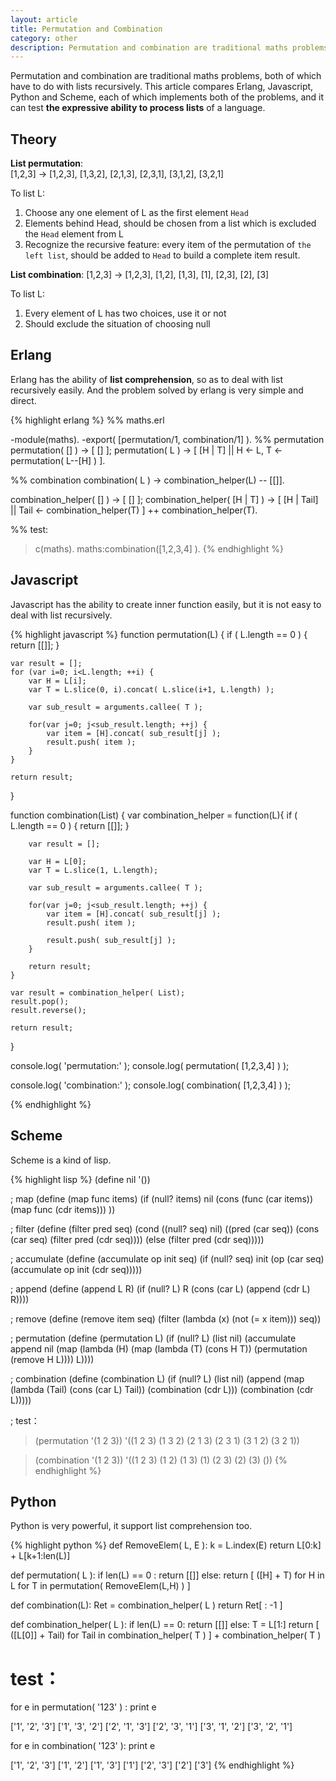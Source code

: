 ```yaml
---
layout: article
title: Permutation and Combination
category: other
description: Permutation and combination are traditional maths problems, both of which have to do with lists recursively.
---
```

Permutation and combination are traditional maths problems, both of which have to do with lists recursively. This article compares Erlang, Javascript, Python and Scheme, each of which implements both of the problems, and it can test **the expressive ability to process lists** of a language.

## Theory
**List permutation**:  
[1,2,3] -> [1,2,3], [1,3,2], [2,1,3], [2,3,1], [3,1,2], [3,2,1]

To list L:

1. Choose any one element of L as the first element `Head`
2. Elements behind Head, should be chosen from a list which is excluded the `Head` element from L
3. Recognize the recursive feature: every item of the permutation of `the left list`, should be added to `Head` to build a complete item result.

**List combination**:
[1,2,3] -> [1,2,3], [1,2], [1,3], [1], [2,3], [2], [3]

To list L:

1. Every element of L has two choices, use it or not
2. Should exclude the situation of choosing null


## Erlang
Erlang has the ability of **list comprehension**, so as to deal with list recursively easily. And the problem solved by erlang is very simple and direct.


{% highlight erlang %}
%% maths.erl

-module(maths).
-export( [permutation/1, combination/1] ).
%% permutation
permutation( [] ) -> [ [] ];
permutation( L ) -> [ [H | T] || H <- L, T <- permutation( L--[H] ) ].

%% combination
combination( L ) -> combination_helper(L) -- [[]].

combination_helper( [] ) -> [ [] ];
combination_helper( [H | T] ) ->
         [ [H | Tail] || Tail <- combination_helper(T) ] ++ combination_helper(T).

%% test:
> c(maths).
> maths:combination([1,2,3,4] ).
{% endhighlight %}


## Javascript
Javascript has the ability to create inner function easily, but it is not easy to deal with list recursively.

{% highlight javascript %}
function permutation(L) {
    if ( L.length == 0 ) {
        return [[]];
    }

    var result = [];
    for (var i=0; i<L.length; ++i) {
        var H = L[i];
        var T = L.slice(0, i).concat( L.slice(i+1, L.length) );

        var sub_result = arguments.callee( T );

        for(var j=0; j<sub_result.length; ++j) {
            var item = [H].concat( sub_result[j] );
            result.push( item );
        }
    }

    return result;
}

function combination(List) {
    var combination_helper = function(L){
        if ( L.length == 0 ) {
            return [[]];
        }

        var result = [];

        var H = L[0];
        var T = L.slice(1, L.length);

        var sub_result = arguments.callee( T );

        for(var j=0; j<sub_result.length; ++j) {
            var item = [H].concat( sub_result[j] );
            result.push( item );

            result.push( sub_result[j] );
        }

        return result;
    }

    var result = combination_helper( List);
    result.pop();
    result.reverse();

    return result;
}

console.log( 'permutation:' );
console.log( permutation( [1,2,3,4] ) );

console.log( 'combination:' );
console.log( combination( [1,2,3,4] ) );

{% endhighlight %}



## Scheme
Scheme is a kind of lisp.

{% highlight lisp %}
(define nil '())

; map
(define (map func items)
  (if (null? items)
      nil
      (cons (func (car items)) (map func (cdr items)))
      ))

; filter
(define (filter pred seq)
  (cond ((null? seq) nil)
        ((pred (car seq))
         (cons (car seq)
               (filter pred (cdr seq))))
        (else (filter pred (cdr seq)))))

; accumulate
(define (accumulate op init seq)
  (if (null? seq)
      init
      (op (car seq) (accumulate op init (cdr seq)))))

; append
(define (append L R)
  (if (null? L)
        R
        (cons (car L) (append (cdr L) R))))

  ; remove
  (define (remove item seq)
    (filter (lambda (x) (not (= x item))) seq))


  ; permutation
  (define (permutation L)
    (if (null? L)
        (list nil)
        (accumulate append
                    nil
                    (map (lambda (H) (map (lambda (T) (cons H T))
                                          (permutation (remove H L))))
                         L))))

  ; combination
  (define (combination L)
    (if (null? L)
        (list nil)
        (append (map (lambda (Tail) (cons (car L) Tail)) (combination (cdr L)))
                (combination (cdr L)))))

; test：
> (permutation '(1 2 3))
'((1 2 3) (1 3 2) (2 1 3) (2 3 1) (3 1 2) (3 2 1))

> (combination '(1 2 3))
'((1 2 3) (1 2) (1 3) (1) (2 3) (2) (3) ())
{% endhighlight %}



## Python
Python is very powerful, it support list comprehension too.

{% highlight python %}
def RemoveElem( L, E ):
    k = L.index(E)
    return L[0:k] + L[k+1:len(L)]

def permutation( L ):
    if len(L) == 0 :
        return [[]]
    else:
        return [ ([H] + T) for H in L for T in permutation( RemoveElem(L,H) ) ]


def combination(L):
    Ret = combination_helper( L )
    return Ret[ : -1 ]

def combination_helper( L ):
    if len(L) == 0:
        return [[]]
    else:
        T = L[1:]
        return [ ([L[0]] + Tail) for Tail in combination_helper( T ) ] + combination_helper( T )

# test：
for e in permutation( '123' ) :
    print e

['1', '2', '3']
['1', '3', '2']
['2', '1', '3']
['2', '3', '1']
['3', '1', '2']
['3', '2', '1']


for e in combination( '123' ):
    print e

['1', '2', '3']
['1', '2']
['1', '3']
['1']
['2', '3']
['2']
['3']
{% endhighlight %}



